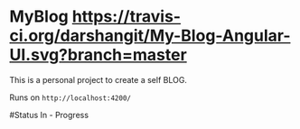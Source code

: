 # MyBlog https://travis-ci.org/darshangit/My-Blog-Angular-UI.svg?branch=master

This is a personal project to create a self BLOG.

Runs on `http://localhost:4200/`

#Status
In - Progress

